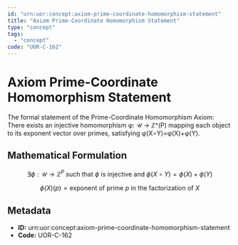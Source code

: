 ```yaml
---
id: "urn:uor:concept:axiom-prime-coordinate-homomorphism-statement"
title: "Axiom Prime-Coordinate Homomorphism Statement"
type: "concept"
tags:
  - "concept"
code: "UOR-C-162"
---
```


# Axiom Prime-Coordinate Homomorphism Statement

The formal statement of the Prime-Coordinate Homomorphism Axiom: There exists an injective homomorphism φ: 𝒰 → ℤ^(P) mapping each object to its exponent vector over primes, satisfying φ(X∘Y)=φ(X)+φ(Y).

## Mathematical Formulation

$$
\exists \phi: \mathcal{U} \to \mathbb{Z}^P \text{ such that } \phi \text{ is injective and } \phi(X \circ Y) = \phi(X) + \phi(Y)
$$

$$
\phi(X)(p) = \text{exponent of prime } p \text{ in the factorization of } X
$$

## Metadata

- **ID:** urn:uor:concept:axiom-prime-coordinate-homomorphism-statement
- **Code:** UOR-C-162
